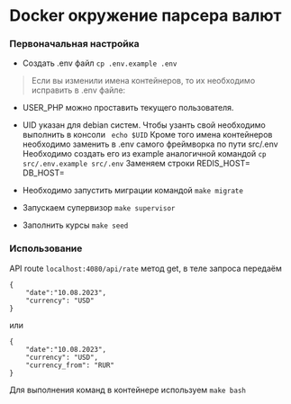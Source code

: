 # Docker окружение парсера валют

### Первоначальная настройка

- Создать .env файл
``` cp .env.example .env ```
> Если вы изменили имена контейнеров, то их необходимо исправить в .env файле:
- USER_PHP можно проставить текущего пользователя. 
- UID указан для debian систем. Чтобы узанть свой необходимо выполнить в консоли
``` echo $UID```
Кроме того имена контейнеров необходимо заменить в .env самого фреймворка по пути src/.env
Необходимо создать его из example аналогичной командой
``` cp src/.env.example src/.env ```
Заменяем строки 
REDIS_HOST=
DB_HOST=

- Необходимо запустить миграции командой 
``` make migrate ```
- Запускаем супервизор
```make supervisor```
- Заполнить курсы
```make seed```



### Использование
API route ```localhost:4080/api/rate```
метод get, в теле запроса передаём
```
{
	"date":"10.08.2023",
	"currency": "USD"
}
```
или
```
{
	"date":"10.08.2023",
	"currency": "USD",
    "currency_from": "RUR"
}
```


Для выполнения команд в контейнере используем
``` make bash ```
